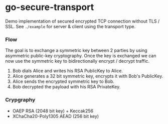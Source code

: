 # go-secure-transport

Demo implementation of secured encrypted TCP connection without TLS / SSL. See `./example` for server & client using the transport type.

### Flow
The goal is to exchange a symmetric key between 2 parties by using asymmetric public-key cryptography. Once the key is exchanged we can now use the symmetric key to bidirectionally encrypt / decrypt traffic.

1. Bob dials Alice and writes his RSA PublicKey to Alice.
2. Alice generates a 32 bit symmetric key, encrypts it with Bob's PublicKey.
3. Alice sends the encrypted symmetric key to Bob.
4. Bob decrypted the payload with his RSA PrivateKey.

### Crypgraphy
- OAEP RSA (2048 bit key) + Keccak256
- XChaCha20-Poly1305 AEAD (256 bit key)
